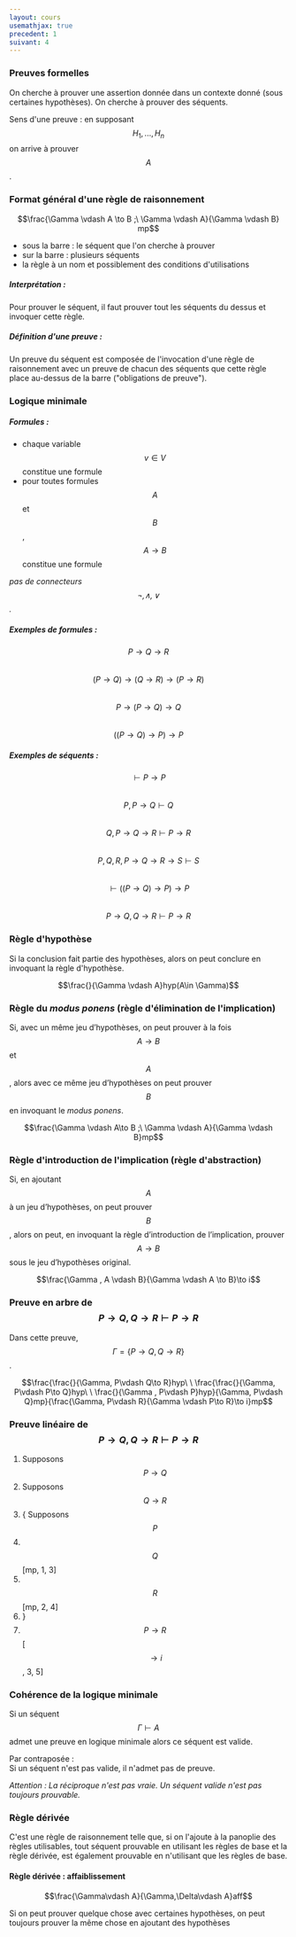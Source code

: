 ```yaml
---
layout: cours
usemathjax: true
precedent: 1
suivant: 4
---
```


### Preuves formelles
On cherche à prouver une assertion donnée dans un contexte donné (sous certaines hypothèses).
On cherche à prouver des séquents.

Sens d'une preuve : en supposant $$H_1, ..., H_n$$ on arrive à prouver $$A$$.

### Format général d'une règle de raisonnement

$$\frac{\Gamma \vdash A \to B ;\ \Gamma \vdash A}{\Gamma \vdash B} mp$$

- sous la barre : le séquent que l'on cherche à prouver
- sur la barre : plusieurs séquents
- la règle à un nom et possiblement des conditions d'utilisations

##### Interprétation :
Pour prouver le séquent, il faut prouver tout les séquents du dessus et invoquer cette règle.  

##### Définition d'une preuve :
Un preuve du séquent est composée de l'invocation d'une règle de raisonnement avec un preuve de chacun des séquents que cette règle place au-dessus de la barre ("obligations de preuve").

### Logique minimale

##### Formules :
- chaque variable $$v \in V$$ constitue une formule
- pour toutes formules $$A$$ et $$B$$, $$A\to B$$ constitue une formule

*pas de connecteurs $$\neg, \land, \lor$$.*

##### Exemples de formules :
$$P\to Q\to R$$  
$$(P\to Q)\to (Q\to R)\to (P\to R)$$  
$$P\to (P\to Q)\to Q$$  
$$((P\to Q)\to P)\to P$$

##### Exemples de séquents :
$$\vdash P \to P$$  
$$P, P\to Q \vdash Q$$  
$$Q, P\to Q\to R \vdash P\to R$$  
$$P, Q, R, P\to Q\to R \to S \vdash S$$  
$$\vdash ((P\to Q)\to P)\to P$$  
$$P\to Q, Q\to R \vdash P\to R$$  

### Règle d'hypothèse

Si la conclusion fait partie des hypothèses, alors on peut conclure en invoquant la règle d'hypothèse.

$$\frac{}{\Gamma \vdash A}hyp(A\in \Gamma)$$

### Règle du *modus ponens* (règle d'élimination de l'implication)
Si, avec un même jeu d’hypothèses, on peut prouver à la fois $$A\to B$$ et $$A$$, alors avec ce même jeu d’hypothèses on peut prouver $$B$$ en invoquant le *modus ponens*.

$$\frac{\Gamma \vdash A\to B ;\ \Gamma \vdash A}{\Gamma \vdash B}mp$$

### Règle d'introduction de l'implication (règle d'abstraction)

Si, en ajoutant $$A$$ à un jeu d’hypothèses, on peut prouver $$B$$, alors on peut, en invoquant la règle d’introduction de l’implication, prouver $$A\to B$$ sous le jeu d’hypothèses original.

$$\frac{\Gamma , A \vdash B}{\Gamma \vdash A \to B}\to i$$

### Preuve en arbre de $$P\to Q, Q\to R \vdash P\to R$$

Dans cette preuve, $$\Gamma = \{P\to Q, Q\to R\}$$.

$$\frac{\frac{}{\Gamma, P\vdash Q\to R}hyp\ \ \frac{\frac{}{\Gamma, P\vdash P\to Q}hyp\ \ \frac{}{\Gamma , P\vdash P}hyp}{\Gamma, P\vdash Q}mp}{\frac{\Gamma, P\vdash R}{\Gamma \vdash P\to R}\to i}mp$$

### Preuve linéaire de $$P\to Q, Q\to R \vdash P\to R$$

1) Supposons $$P\to Q$$  
2) Supposons $$Q\to R$$  
3) { Supposons $$P$$  
4) &nbsp;&nbsp;$$Q$$ [mp, 1, 3]  
5) &nbsp;&nbsp;$$R$$ [mp, 2, 4]  
6) }  
7) $$P\to R$$ [$$\to i$$, 3, 5]  

### Cohérence de la logique minimale

Si un séquent $$\Gamma \vdash A$$ admet une preuve en logique minimale alors ce séquent est valide.

Par contraposée :  
Si un séquent n'est pas valide, il n'admet pas de preuve.

*Attention : La réciproque n'est pas vraie. Un séquent valide n'est pas toujours prouvable.*

### Règle dérivée

C'est une règle de raisonnement telle que, si on l'ajoute à la panoplie des règles utilisables, tout séquent prouvable en utilisant les règles de base et la règle dérivée, est également prouvable en n'utilisant que les règles de base.

#### Règle dérivée : affaiblissement

$$\frac{\Gamma\vdash A}{\Gamma,\Delta\vdash A}aff$$

Si on peut prouver quelque chose avec certaines hypothèses, on peut toujours prouver la même chose en ajoutant des hypothèses
